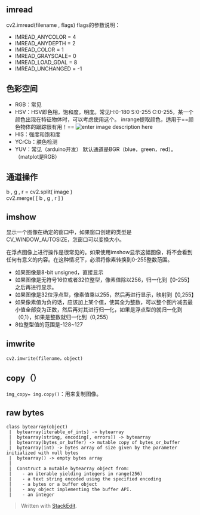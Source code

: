 ## imread
cv2.imread(filename , flags)
flags的参数说明：
- IMREAD_ANYCOLOR = 4
- IMREAD_ANYDEPTH = 2
- IMREAD_COLOR = 1
- IMREAD_GRAYSCALE= 0
- IMREAD_LOAD_GDAL = 8
- IMREAD_UNCHANGED = -1
## 色彩空间
- RGB：常见
- HSV：HSV即色相，饱和度，明度。常见H:0-180 S:0-255 C:0-255，某一个颜色出现在特征物体时，可以考虑使用这个。
inrange提取颜色，适用于==颜色物体的跟踪很有用！==
![enter image description here](https://img-blog.csdn.net/20160526140204634?watermark/2/text/aHR0cDovL2Jsb2cuY3Nkbi5uZXQv/font/5a6L5L2T/fontsize/400/fill/I0JBQkFCMA==/dissolve/70/gravity/Center)
- HIS：强度和饱和度
- YCrCb：肤色检测
- YUV：常见（arduino开发）
默认通道是BGR（blue，green，red）。
（matplot是RGB）
## 通道操作
b , g , r  = cv2.split( image )  
cv2.merge( [ b , g , r ] )
## imshow
显示一个图像在确定的窗口中，如果窗口创建的类型是CV_WINDOW_AUTOSIZE，怎窗口可以变换大小。

在浮点图像上进行操作是很常见的。如果使用imshow显示这幅图像，将不会看到任何有意义的内容。在这种情况下，必须将像素转换到0-255整数范围。
- 如果图像是8-bit unsigned，直接显示
- 如果图像是无符号16位或者32位整型，像素值除以256，归一化到【0-255】之后再进行显示。
- 如果图像是32位浮点型，像素值乘以255，然后再进行显示，映射到【0,255】
- 如果像素值为负的话，应该加上某个值，使其全为整数，可以整个图片减去最小值全部变为正数，然后再对其进行归一化，如果是浮点型的就归一化到（0,1），如果是整数就归一化到（0,255）
- 8位整型值的范围是-128~127

## imwrite
`cv2.imwrite(filename，object)`
## copy（）
`img_copy= img.copy()`：用来复制图像。
## raw bytes
```
class bytearray(object)
 |  bytearray(iterable_of_ints) -> bytearray
 |  bytearray(string, encoding[, errors]) -> bytearray
 |  bytearray(bytes_or_buffer) -> mutable copy of bytes_or_buffer
 |  bytearray(int) -> bytes array of size given by the parameter initialized with null bytes
 |  bytearray() -> empty bytes array
 |  
 |  Construct a mutable bytearray object from:
 |    - an iterable yielding integers in range(256)
 |    - a text string encoded using the specified encoding
 |    - a bytes or a buffer object
 |    - any object implementing the buffer API.
 |    - an integer
```
> Written with [StackEdit](https://stackedit.io/).
<!--stackedit_data:
eyJoaXN0b3J5IjpbMTMwMzgzMzgzMSwxNTE4MjExMjAxLDIyNT
U4NTM4OSw4Mjc3OTYyOTFdfQ==
-->
